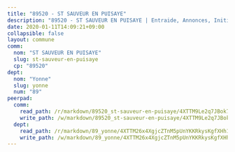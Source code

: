 ```yaml
---
title: "89520 - ST SAUVEUR EN PUISAYE"
description: "89520 - ST SAUVEUR EN PUISAYE | Entraide, Annonces, Initiatives"
date: 2020-01-11T14:09:21+09:00
collapsible: false
layout: commune
comm:
  nom: "ST SAUVEUR EN PUISAYE"
  slug: st-sauveur-en-puisaye
  cp: "89520"
dept:
  nom: "Yonne"
  slug: yonne
  num: "89"
peerpad:
  comm:
    read_path: /r/markdown/89520_st-sauveur-en-puisaye/4XTTM9Le2q7JBok7McygkyTt38d6JCCSSTfJuk12XrE8Yxrfx
    write_path: /w/markdown/89520_st-sauveur-en-puisaye/4XTTM9Le2q7JBok7McygkyTt38d6JCCSSTfJuk12XrE8Yxrfx-K3TgUU5Yt6psRz28K7FcDGwd7kU7XgdEXpP3rmDtZGjbQ4CT7SE3JrLfqeqTdzbSAF7o59P5qemFd4QaiGAyNxhBzppT3sTgdhzvd1WJFpgeoCwsfUCKY3bk5zMFCfkenM87QnKY
  dept:
    read_path: /r/markdown/89_yonne/4XTTM26x4XgjcZTnM5pUnYKKRkysKgfXHh1wiigoPHqn9LDKB
    write_path: /w/markdown/89_yonne/4XTTM26x4XgjcZTnM5pUnYKKRkysKgfXHh1wiigoPHqn9LDKB-K3TgU4xaMVqzoRnPJNyddApuMoWvJyHL35bzooauYvdhG3MLg3ikjpoueq9BDtqVP4hJBQxpPxix2gohzXyST9tZPnEkyXpDMdHiAFpx7EU6e8WgvFk7NPsBQepM8o13bG9dyqq7
---
```


